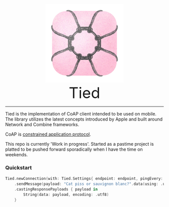 <p align="center">
<img src="Sources/Resources/TiedIcon.webp" alt="Tied Icon" title="Tied" height="250"/><br>
<font size="20">Tied</font>
</p>

---
Tied is the implementation of CoAP client intended to be used on mobile. The library utilizes the latest concepts introduced by Apple and built around Network and Combine frameworks.

CoAP is [constrained application protocol](https://datatracker.ietf.org/doc/html/rfc7252).

This repo is currently 'Work in progress'. Started as a pastime project is platted to be pushed forward sporadically when I have the time on weekends.

### Quickstart
```swift
Tied.newConnection(with: Tied.Settings{ endpoint: endpoint, pingEvery: 0 })
    .sendMessage(payload: "Cat piss or sauvignon blanc?".data(using: .utf8)!)
    .castingResponsePayloads { payload in
        String(data: payload, encoding: .utf8)
    }
```
